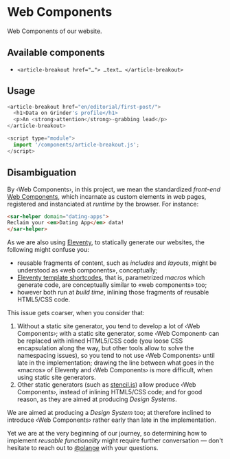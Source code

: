 # Web Components

Web Components of our website.

## Available components

* `<article-breakout href="…"> …text… </article-breakout>`

## Usage

```javascript
<article-breakout href="en/editorial/first-post/">
  <h1>Data on Grinder's profile</h1>
  <p>An <strong>attention</strong>-grabbing lead</p>
</article-breakout>

<script type="module">
  import '/components/article-breakout.js';
</script>
```

## Disambiguation

By ‹Web Components›, in this project, we mean the standardized _front-end_ [Web Components](https://www.webcomponents.org/introduction), which incarnate as custom elements in web pages, registered and instanciated at _runtime_ by the browser. For instance:

```html
<sar-helper domain="dating-apps">
Reclaim your <em>Dating App</em> data!
</sar-helper>
```

As we are also using [Eleventy](https://www.11ty.dev), to statically generate our websites, the following might confuse you:

* reusable fragments of content, such as _includes_ and _layouts_, might be understood as «web components», conceptually;
* [Eleventy template shortcodes](https://www.11ty.dev/docs/shortcodes/), that is, parametrized _macros_ which generate code, are conceptually similar to «web components» too;
* however both run at _build time_, inlining those fragments of reusable HTML5/CSS code.

This issue gets coarser, when you consider that:

1. Without a static site generator, you tend to develop a lot of ‹Web Components›; with a static site generator, some ‹Web Component› can be replaced with inlined HTML5/CSS code (you loose CSS encapsulation along the way, but other tools allow to solve the namespacing issues), so you tend to not use ‹Web Components› until late in the implementation; drawing the line between what goes in the «macros» of Eleventy and ‹Web Components› is more difficult, when using static site generators.
2. Other static generators (such as [stencil.js](https://stenciljs.com)) allow produce ‹Web Components›, instead of inlining HTML5/CSS code; and for good reason, as they are aimed at producing _Design Systems_.

We are aimed at producing a _Design System_ too; at therefore inclined to introduce ‹Web Components› rather early than late in the implementation. 

Yet we are at the very beginning of our journey, so determining how to implement _reusable functionality_ might require further conversation — don't hesitate to reach out to [@olange](http://github.com/olange) with your questions.